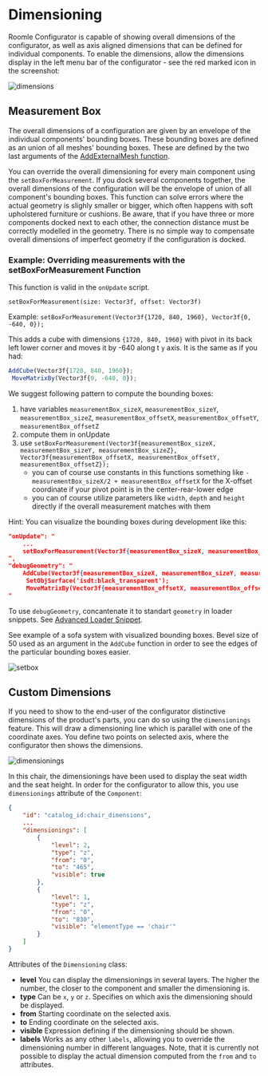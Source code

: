 # Dimensioning

Roomle Configurator is capable of showing overall dimensions of the configurator, as well as axis aligned dimensions that can be defined for individual components. To enable the dimensions, allow the dimensions display in the left menu bar of the configurator - see the red marked icon in the screenshot:

![dimensions](images/200\_120\_10\_dimensions.png)

## Measurement Box

The overall dimensions of a configuration are given by an envelope of the individual components' bounding boxes. These bounding boxes are defined as an union of all meshes' bounding boxes. These are defined by the two last arguments of the [AddExternalMesh function](200\_100\_meshes.md#addexternalmesh).

You can override the overall dimensioning for every main component using the `setBoxForMeasurement`. If you dock several components together, the overall dimensions of the configuration will be the envelope of union of all component's bounding boxes. This function can solve errors where the actual geometry is slighly smaller or bigger, which often happens with soft upholstered furniture or cushions. Be aware, that if you have three or more components docked next to each other, the connection distance must be correctly modelled in the geometry. There is no simple way to compensate overall dimensions of imperfect geometry if the configuration is docked.

### Example: Overriding measurements with the setBoxForMeasurement Function

This function is valid in the `onUpdate` script.

`setBoxForMeasurement(size: Vector3f, offset: Vector3f)`

Example: `setBoxForMeasurement(Vector3f{1720, 840, 1960}, Vector3f{0, -640, 0});`

This adds a cube with dimensions `{1720, 840, 1960}` with pivot in its back left lower corner and moves it by -640 along t `y` axis. It is the same as if you had:

```javascript
AddCube(Vector3f{1720, 840, 1960});
 MoveMatrixBy(Vector3f{0, -640, 0});
```

We suggest following pattern to compute the bounding boxes:

1. have variables `measurementBox_sizeX`, `measurementBox_sizeY`, `measurementBox_sizeZ`, `measurementBox_offsetX`, `measurementBox_offsetY`, `measurementBox_offsetZ`
2. compute them in onUpdate
3. use `setBoxForMeasurement(Vector3f{measurementBox_sizeX, measurementBox_sizeY, measurementBox_sizeZ}, Vector3f{measurementBox_offsetX, measurementBox_offsetY, measurementBox_offsetZ});`
   * you can of course use constants in this functions something like `- measurementBox_sizeX/2 + measurementBox_offsetX` for the X-offset coordinate if your pivot point is in the center-rear-lower edge
   * you can of course utilize parameters like `width`, `depth` and `height` directly if the overall measurement matches with them

Hint: You can visualize the bounding boxes during development like this:

```json
"onUpdate": "
    ...
    setBoxForMeasurement(Vector3f{measurementBox_sizeX, measurementBox_sizeY, measurementBox_sizeZ}, Vector3f{measurementBox_offsetX, measurementBox_offsetY, measurementBox_offsetZ});
",
"debugGeometry": "
    AddCube(Vector3f{measurementBox_sizeX, measurementBox_sizeY, measurementBox_sizeZ});
     SetObjSurface('isdt:black_transparent');
     MoveMatrixBy(Vector3f{measurementBox_offsetX, measurementBox_offsetY, measurementBox_offsetZ});
"
```

To use `debugGeometry`, concantenate it to standart `geometry` in loader snippets. See [Advanced Loader Snippet](100\_50\_loadersnippet.md#advanced-loader-snippet).

See example of a sofa system with visualized bounding boxes. Bevel size of 50 used as an argument in the `AddCube` function in order to see the edges of the particular bounding boxes easier.

![setbox](images/200\_120\_10\_setbox.png)

## Custom Dimensions

If you need to show to the end-user of the configurator distinctive dimensions of the product's parts, you can do so using the `dimensionings` feature. This will draw a dimensioning line which is parallel with one of the coordinate axes. You define two points on selected axis, where the configurator then shows the dimensions.

![dimensionings](images/200\_120\_20\_dimensioning.png)

In this chair, the dimensionings have been used to display the seat width and the seat height. In order for the configurator to allow this, you use `dimensionings` attribute of the `Component`:

```json
{
    "id": "catalog_id:chair_dimensions",
    ...
    "dimensionings": [
        {
            "level": 2,
            "type": "z",
            "from": "0",
            "to": "465",
            "visible": true
        },
        {
            "level": 1,
            "type": "z",
            "from": "0",
            "to": "830",
            "visible": "elementType == 'chair'"
        }
    ]
}
```

Attributes of the `Dimensioning` class:

* **level** You can display the dimensionings in several layers. The higher the number, the closer to the component and smaller the dimensioning is.
* **type** Can be `x`, `y` or `z`. Specifies on which axis the dimensioning should be displayed.
* **from** Starting coordinate on the selected axis.
* **to** Ending coordinate on the selected axis.
* **visible** Expression defining if the dimensioning should be shown.
* **labels** Works as any other `labels`, allowing you to override the dimensioning number in different languages. Note, that it is currently not possible to display the actual dimension computed from the `from` and `to` attributes.
